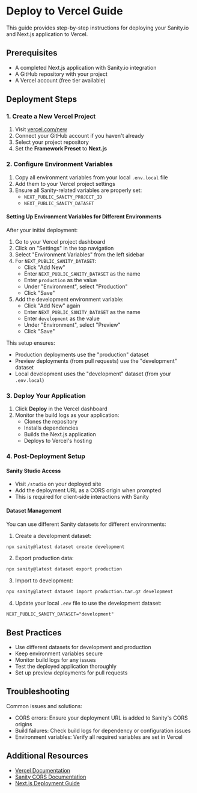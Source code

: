# Deploy to Vercel Guide

This guide provides step-by-step instructions for deploying your Sanity.io and Next.js application to Vercel.

## Prerequisites

- A completed Next.js application with Sanity.io integration
- A GitHub repository with your project
- A Vercel account (free tier available)

## Deployment Steps

### 1. Create a New Vercel Project

1. Visit [vercel.com/new](https://vercel.com/new)
2. Connect your GitHub account if you haven't already
3. Select your project repository
4. Set the **Framework Preset** to **Next.js**

### 2. Configure Environment Variables

1. Copy all environment variables from your local `.env.local` file
2. Add them to your Vercel project settings
3. Ensure all Sanity-related variables are properly set:
   - `NEXT_PUBLIC_SANITY_PROJECT_ID`
   - `NEXT_PUBLIC_SANITY_DATASET`

#### Setting Up Environment Variables for Different Environments

After your initial deployment:

1. Go to your Vercel project dashboard
2. Click on "Settings" in the top navigation
3. Select "Environment Variables" from the left sidebar
4. For `NEXT_PUBLIC_SANITY_DATASET`:
   - Click "Add New"
   - Enter `NEXT_PUBLIC_SANITY_DATASET` as the name
   - Enter `production` as the value
   - Under "Environment", select "Production"
   - Click "Save"
5. Add the development environment variable:
   - Click "Add New" again
   - Enter `NEXT_PUBLIC_SANITY_DATASET` as the name
   - Enter `development` as the value
   - Under "Environment", select "Preview"
   - Click "Save"

This setup ensures:

- Production deployments use the "production" dataset
- Preview deployments (from pull requests) use the "development" dataset
- Local development uses the "development" dataset (from your `.env.local`)

### 3. Deploy Your Application

1. Click **Deploy** in the Vercel dashboard
2. Monitor the build logs as your application:
   - Clones the repository
   - Installs dependencies
   - Builds the Next.js application
   - Deploys to Vercel's hosting

### 4. Post-Deployment Setup

#### Sanity Studio Access

- Visit `/studio` on your deployed site
- Add the deployment URL as a CORS origin when prompted
- This is required for client-side interactions with Sanity

#### Dataset Management

You can use different Sanity datasets for different environments:

1. Create a development dataset:

```bash
npx sanity@latest dataset create development
```

2. Export production data:

```bash
npx sanity@latest dataset export production
```

3. Import to development:

```bash
npx sanity@latest dataset import production.tar.gz development
```

4. Update your local `.env` file to use the development dataset:

```
NEXT_PUBLIC_SANITY_DATASET="development"
```

## Best Practices

- Use different datasets for development and production
- Keep environment variables secure
- Monitor build logs for any issues
- Test the deployed application thoroughly
- Set up preview deployments for pull requests

## Troubleshooting

Common issues and solutions:

- CORS errors: Ensure your deployment URL is added to Sanity's CORS origins
- Build failures: Check build logs for dependency or configuration issues
- Environment variables: Verify all required variables are set in Vercel

## Additional Resources

- [Vercel Documentation](https://vercel.com/docs)
- [Sanity CORS Documentation](https://www.sanity.io/docs/cors)
- [Next.js Deployment Guide](https://nextjs.org/docs/deployment)
